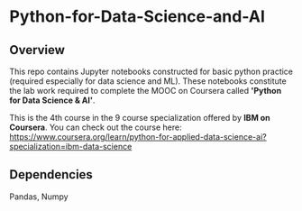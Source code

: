 # Python-for-Data-Science-and-AI
## Overview
This repo contains Jupyter notebooks constructed for basic python practice (required especially for data science and ML). These notebooks constitute the lab work required to complete the MOOC on Coursera called **'Python for Data Science & AI'**.

This is the 4th course in the 9 course specialization offered by **IBM on Coursera**. You can check out the course here: https://www.coursera.org/learn/python-for-applied-data-science-ai?specialization=ibm-data-science

## Dependencies
Pandas, Numpy

